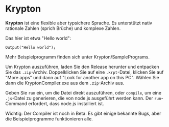 # Krypton

**Krypton** ist eine flexible aber typsichere Sprache. Es unterstützt nativ rationale Zahlen (sprich Brüche) und komplexe Zahlen.

Das hier ist etwa "Hello world":

```
Output("Hello world");
```

Mehr Beispielprogramm finden sich unter Krypton/SamplePrograms.

Um Krypton auszuführen, laden Sie den Release herunter und entpacken Sie das `.zip`-Archiv. Doppelklicken Sie auf eine `.krpt`-Datei, klicken Sie auf "More apps" und dann auf "Look for another app on this PC". Wählen Sie dann die KryptonCompiler.exe aus dem `.zip`-Archiv aus.

Geben Sie `run` ein, um die Datei direkt auszuführen, oder `compile`, um eine `.js`-Datei zu generieren, die von node.js ausgeführt werden kann. Der `run`-Command erfordert, dass node.js installiert ist.

Wichtig: Der Compiler ist noch in Beta. Es gibt einige bekannte Bugs, aber die Beispielprogramme funktionieren alle.